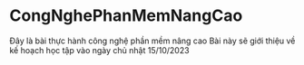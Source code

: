 # CongNghePhanMemNangCao
Đây là bài thực hành công nghệ phần mềm nâng cao
Bài này sẽ giới thiệu về kế hoạch học tập vào ngày chủ nhật 15/10/2023
